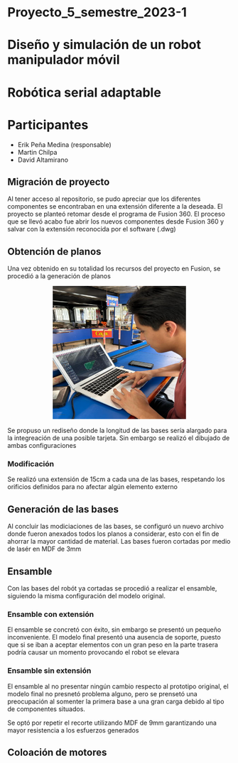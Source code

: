 # Proyecto_5_semestre_2023-1
# Diseño y simulación de un robot manipulador móvil

# Robótica serial adaptable

# Participantes
- Erik Peña Medina (responsable)
- Martin Chilpa
- David Altamirano

## Migración de proyecto

Al tener acceso al repositorio, se pudo apreciar que los diferentes componentes se encontraban en una extensión diferente a la deseada. El proyecto se planteó retomar desde el programa de Fusion 360. El proceso que se llevó acabo fue abrir los nuevos componentes desde Fusion 360 y salvar con la extensión reconocida por el software (.dwg)

## Obtención de planos

Una vez obtenido en su totalidad los recursos del proyecto en Fusion, se procedió a la generación de planos

<p align="center">
<img src="/images/img1.jpeg" alt="Texto alternativo" width="300" height="300">
</p>

Se propuso un rediseño donde la longitud de las bases sería alargado para la integreación de una posible tarjeta. Sin embargo se realizó el dibujado de ambas configuraciones
### Modificación
Se realizó una extensión de 15cm a cada una de las bases, respetando los orificios definidos para no afectar algún elemento externo

## Generación de las bases
Al concluir las modiciaciones de las bases, se configuró un nuevo archivo donde fueron anexados todos los planos a considerar, esto con el fin de ahorrar la mayor cantidad de material. Las bases fueron cortadas por medio de lasér en MDF de 3mm

## Ensamble
Con las bases del robót ya cortadas se procedió a realizar el ensamble, siguiendo la misma configuración del modelo original. 

### Ensamble con extensión
El ensamble se concretó con éxito, sin embargo se presentó un pequeño inconveniente. El modelo final presentó una ausencia de soporte, puesto que si se iban a aceptar elementos con un gran peso en la parte trasera podría causar un momento provocando el robot se elevara

### Ensamble sin extensión
El ensamble al no presentar ningún cambio respecto al prototipo original, el modelo final no presnetó problema alguno, pero se prensetó una preocupación al somenter la primera base a una gran carga debido al tipo de componentes situados. 

Se optó por repetir el recorte utilizando MDF de 9mm garantizando una mayor resistencia a los esfuerzos generados


## Coloación de motores
